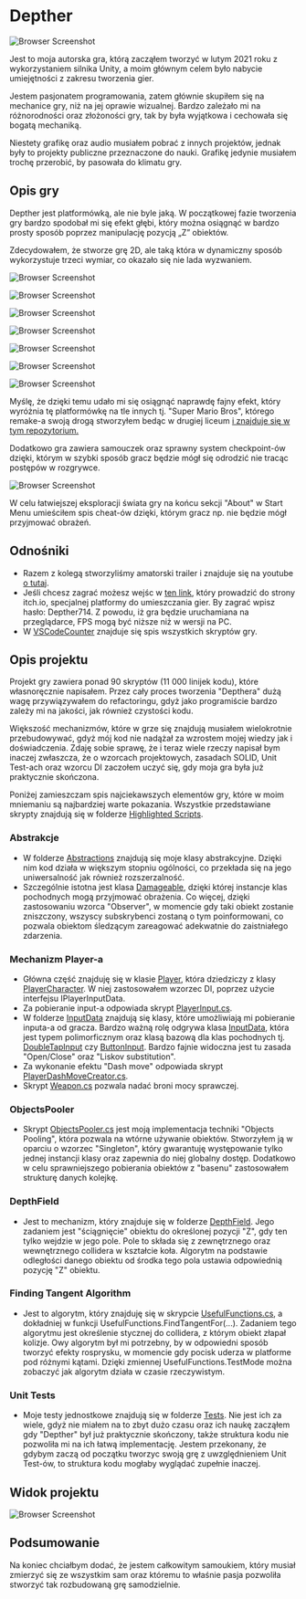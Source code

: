 # Depther
![Browser Screenshot](https://github.com/Mietek-01/Depther/blob/master/Screens/Start%20Menu.png)

Jest to moja autorska gra, którą zacząłem tworzyć w lutym 2021 roku z wykorzystaniem silnika Unity, a moim głównym celem było nabycie umiejętności z zakresu tworzenia gier. 

Jestem pasjonatem programowania, zatem głównie skupiłem się na mechanice gry, niż na jej oprawie wizualnej. Bardzo zależało mi na różnorodności oraz złożoności gry, tak by była wyjątkowa i cechowała się bogatą mechaniką.  

Niestety grafikę oraz audio musiałem pobrać z innych projektów, jednak były to projekty publiczne przeznaczone do nauki. Grafikę jedynie musiałem trochę przerobić, by pasowała do klimatu gry. 

## Opis gry
Depther jest platformówką, ale nie byle jaką. W początkowej fazie tworzenia gry bardzo spodobał mi się efekt głębi,
który można osiągnąć w bardzo prosty sposób poprzez manipulację pozycją „Z” obiektów.

Zdecydowałem, że stworze grę 2D, ale taką która w dynamiczny sposób wykorzystuje trzeci wymiar, co okazało się nie lada wyzwaniem. 

![Browser Screenshot](https://github.com/Mietek-01/Depther/blob/master/Screens/Z3.1.png)

![Browser Screenshot](https://github.com/Mietek-01/Depther/blob/master/Screens/Z1.2.png)

![Browser Screenshot](https://github.com/Mietek-01/Depther/blob/master/Screens/Z0.2.png)

![Browser Screenshot](https://github.com/Mietek-01/Depther/blob/master/Screens/Z2.1.png)

![Browser Screenshot](https://github.com/Mietek-01/Depther/blob/master/Screens/Z4.1.png)

![Browser Screenshot](https://github.com/Mietek-01/Depther/blob/master/Screens/Z5.2.png)

![Browser Screenshot](https://github.com/Mietek-01/Depther/blob/master/Screens/Z1.1.png)

Myślę, że dzięki temu udało mi się osiągnąć naprawdę fajny efekt, który wyróżnia tę platformówkę na tle innych tj. "Super Mario Bros", którego remake-a 
swoją drogą stworzyłem bedąc w drugiej liceum 
[ i znajduje się w tym repozytorium.](https://github.com/Mietek-01/Super-Mario-Bros-Remake)

Dodatkowo gra zawiera samouczek oraz sprawny system checkpoint-ów dzięki, którym w szybki sposób gracz będzie mógł się odrodzić nie tracąc postępów w rozgrywce. 

![Browser Screenshot](https://github.com/Mietek-01/Depther/blob/master/Screens/Z0.1.png)

W celu łatwiejszej eksploracji świata gry na końcu sekcji "About" w Start Menu umieściłem spis cheat-ów dzięki, którym gracz np. nie będzie mógł przyjmować obrażeń.

## Odnośniki
- Razem z kolegą stworzyliśmy amatorski trailer i znajduje się na youtube [o tutaj](https://youtu.be/bA7vMUqEdhA).
- Jeśli chcesz zagrać możesz wejśc w [ten link](https://mietek01.itch.io/depther), który prowadzić do strony itch.io, specjalnej platformy do umieszczania gier. By zagrać wpisz hasło: Depther714. Z powodu, iż gra będzie uruchamiana na przeglądarce, FPS mogą być niższe niż w wersji na PC. 
- W [VSCodeCounter](https://github.com/Mietek-01/Depther/blob/master/.VSCodeCounter/2022-03-08_13-50-04/results.md) znajduje się spis wszystkich skryptów gry.

## Opis projektu
Projekt gry zawiera ponad 90 skryptów (11 000 linijek kodu), które własnoręcznie napisałem. Przez cały proces tworzenia "Depthera" dużą wagę przywiązywałem do refactoringu, gdyż jako programiście bardzo zależy mi na jakości, jak również czystości kodu. 

Większość mechanizmów, które w grze się znajdują musiałem wielokrotnie przebudowywać, gdyż mój kod nie nadążał za wzrostem mojej wiedzy jak i doświadczenia. Zdaję sobie sprawę, że i teraz wiele rzeczy napisał bym inaczej zwłaszcza, że o wzorcach projektowych, zasadach SOLID, Unit Test-ach oraz wzorcu DI zaczołem uczyć się, gdy moja gra była już praktycznie skończona.

Poniżej zamieszczam spis najciekawszych elementów gry, które w moim mniemaniu są najbardziej warte pokazania. Wszystkie przedstawiane skrypty znajdują się w folderze [Highlighted Scripts](https://github.com/Mietek-01/Depther/tree/master/Highlighted%20Scripts).

### Abstrakcje
- W folderze [Abstractions](https://github.com/Mietek-01/Depther/tree/master/Highlighted%20Scripts/Abstractions) znajdują się moje klasy abstrakcyjne. Dzięki nim kod działa w większym stopniu ogólności, co przekłada się na jego uniwersalność jak również rozszerzalność. 
- Szczególnie istotna jest klasa [Damageable](https://github.com/Mietek-01/Depther/blob/master/Highlighted%20Scripts/Abstractions/Damageable.cs), dzięki której instancje klas pochodnych mogą przyjmować obrażenia. Co więcej, dzięki zastosowaniu wzorca "Observer", w momencie gdy taki obiekt zostanie zniszczony, wszyscy subskrybenci zostaną o tym poinformowani, co pozwala obiektom śledzącym zareagować adekwatnie do zaistniałego zdarzenia.

### Mechanizm Player-a
- Główna część znajduję się w klasie [Player](https://github.com/Mietek-01/Depther/blob/master/Highlighted%20Scripts/Player/Player.cs), która dziedziczy z klasy [PlayerCharacter](https://github.com/Mietek-01/Depther/blob/master/Highlighted%20Scripts/Abstractions/PlayerCharacter.cs). W niej zastosowałem wzorzec DI, poprzez użycie interfejsu IPlayerInputData.
- Za pobieranie input-a odpowiada skrypt [PlayerInput.cs](https://github.com/Mietek-01/Depther/blob/master/Highlighted%20Scripts/Player/PlayerInput.cs).
- W folderze [InputData](https://github.com/Mietek-01/Depther/tree/master/Highlighted%20Scripts/Player/InputData) znajdują się klasy, które umożliwiają mi pobieranie inputa-a od gracza. Bardzo ważną rolę odgrywa klasa [InputData](https://github.com/Mietek-01/Depther/blob/master/Highlighted%20Scripts/Player/InputData/InputData.cs), która jest typem polimorficznym oraz klasą bazową dla klas pochodnych tj. [DoubleTapInput](https://github.com/Mietek-01/Depther/blob/master/Highlighted%20Scripts/Player/InputData/PlayerInput.DoubleTapInput.cs) czy [ButtonInput](https://github.com/Mietek-01/Depther/blob/master/Highlighted%20Scripts/Player/InputData/PlayerInput.ButtonInput.cs). Bardzo fajnie widoczna jest tu zasada "Open/Close" oraz "Liskov substitution".
- Za wykonanie efektu "Dash move" odpowiada skrypt [PlayerDashMoveCreator.cs](https://github.com/Mietek-01/Depther/blob/master/Highlighted%20Scripts/Player/PlayerDashMoveCreator.cs).
- Skrypt [Weapon.cs](https://github.com/Mietek-01/Depther/blob/master/Highlighted%20Scripts/Player/Weapon/Weapon.cs) pozwala nadać broni mocy sprawczej.

### ObjectsPooler
- Skrypt [ObjectsPooler.cs](https://github.com/Mietek-01/Depther/blob/master/Highlighted%20Scripts/ObjectsPooler/ObjectsPooler.cs) jest moją implementacja techniki "Objects Pooling", która pozwala na wtórne używanie obiektów. Stworzyłem ją w oparciu o wzorzec "Singleton", który gwarantuję występowanie tylko jednej instancji klasy oraz zapewnia do niej globalny dostęp. Dodatkowo w celu sprawniejszego pobierania obiektów z "basenu" zastosowałem strukturę danych kolejkę.

### DepthField
- Jest to mechanizm, który znajduje się w folderze [DepthField](https://github.com/Mietek-01/Depther/tree/master/Highlighted%20Scripts/DepthField). Jego zadaniem jest "ściągnięcie" obiektu do określonej pozycji "Z", gdy ten tylko wejdzie w jego pole. Pole to składa się z zewnętrznego oraz wewnętrznego collidera w kształcie koła. Algorytm na podstawie odległości danego obiektu od środka tego pola ustawia odpowiednią pozycję "Z" obiektu.

### Finding Tangent Algorithm
- Jest to algorytm, który znajduję się w skrypcie [UsefulFunctions.cs](https://github.com/Mietek-01/Depther/blob/master/Highlighted%20Scripts/UsefulFunctions/UsefulFunctions.cs), a dokładniej w funkcji UsefulFunctions.FindTangentFor(...). Zadaniem tego algorytmu jest określenie stycznej do collidera, z którym obiekt złapał kolizje. Owy algorytm był mi potrzebny, by w odpowiedni sposób tworzyć efekty rosprysku, w momencie gdy pocisk uderza w platforme pod różnymi kątami. Dzięki zmiennej UsefulFunctions.TestMode można zobaczyć jak algorytm działa w czasie rzeczywistym.

### Unit Tests
- Moje testy jednostkowe znajdują się w folderze [Tests](https://github.com/Mietek-01/Depther/tree/master/Highlighted%20Scripts/Tests). Nie jest ich za wiele, gdyż nie miałem na to zbyt dużo czasu oraz ich naukę zacząłem gdy "Depther" był już praktycznie skończony, także struktura kodu nie pozwoliła mi na ich łatwą implementację. Jestem przekonany, że gdybym zaczą od początku tworzyc swoją grę z uwzględnieniem Unit Test-ów, to struktura kodu mogłaby wyglądać zupełnie inaczej.   

## Widok projektu

![Browser Screenshot](https://github.com/Mietek-01/Depther/blob/master/Screens/Unity%20Project%20Screen.png)

## Podsumowanie
Na koniec chciałbym dodać, że jestem całkowitym samoukiem, który musiał zmierzyć się ze wszystkim sam oraz któremu to właśnie pasja pozwoliła stworzyć tak rozbudowaną grę samodzielnie.
